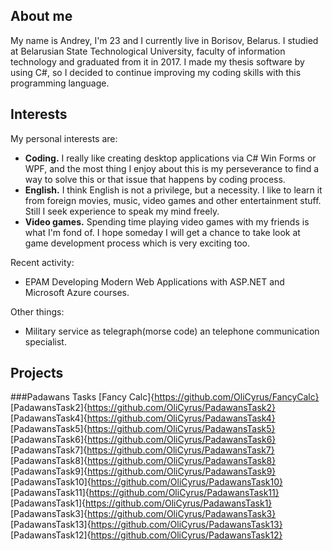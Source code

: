 ## About me

My name is Andrey, I'm 23 and I currently live in Borisov, Belarus. I studied at Belarusian State Technological University, faculty of information technology and graduated from it in 2017. I made my thesis software by using C#, so I decided to continue improving my coding skills with this programming language. 


## Interests

My personal interests are:
 - **Coding.** I really like creating desktop applications via C# Win Forms or WPF, and the most thing I enjoy about this is my perseverance to find a way to solve this or that issue that happens by coding process.
 -	**English.** I think English is not a privilege, but a necessity. I like to learn it from foreign movies, music, video games and other entertainment stuff. Still I seek experience to speak my mind freely.
 -	**Video games.** Spending time playing video games with my friends is what I'm fond of. I hope someday I will get a chance to take look at game development process which is very exciting too.

Recent activity:
 - EPAM Developing Modern Web Applications with ASP.NET and Microsoft Azure courses.
 
 Other things:
 - Military service as telegraph(morse code) an telephone communication specialist. 

## Projects
###Padawans Tasks
[Fancy Calc]{https://github.com/OliCyrus/FancyCalc}
[PadawansTask2]{https://github.com/OliCyrus/PadawansTask2}
[PadawansTask4]{https://github.com/OliCyrus/PadawansTask4}
[PadawansTask5]{https://github.com/OliCyrus/PadawansTask5}
[PadawansTask6]{https://github.com/OliCyrus/PadawansTask6}
[PadawansTask7]{https://github.com/OliCyrus/PadawansTask7}
[PadawansTask8]{https://github.com/OliCyrus/PadawansTask8}
[PadawansTask9]{https://github.com/OliCyrus/PadawansTask9}
[PadawansTask10]{https://github.com/OliCyrus/PadawansTask10}
[PadawansTask11]{https://github.com/OliCyrus/PadawansTask11}
[PadawansTask1]{https://github.com/OliCyrus/PadawansTask1}
[PadawansTask3]{https://github.com/OliCyrus/PadawansTask3}
[PadawansTask13]{https://github.com/OliCyrus/PadawansTask13}
[PadawansTask12]{https://github.com/OliCyrus/PadawansTask12}
